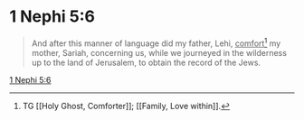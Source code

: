 # 1 Nephi 5:6

> And after this manner of language did my father, Lehi, <u>comfort</u>[^a] my mother, Sariah, concerning us, while we journeyed in the wilderness up to the land of Jerusalem, to obtain the record of the Jews.

[1 Nephi 5:6](https://www.churchofjesuschrist.org/study/scriptures/bofm/1-ne/5?lang=eng&id=p6#p6)


[^a]: TG [[Holy Ghost, Comforter]]; [[Family, Love within]].
